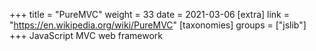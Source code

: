 +++
title = "PureMVC"
weight = 33
date = 2021-03-06
[extra]
link = "https://en.wikipedia.org/wiki/PureMVC"
[taxonomies]
groups = ["jslib"]
+++
JavaScript MVC web framework

